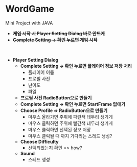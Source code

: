 # WordGame
Mini Project with JAVA

* ~~__게임 시작 시 Player Setting Dialog 바로 안뜨게__~~
* ~~__Complete Setting -> 확인 누르면 게임 시작__~~
<br>

* __Player Setting Dialog__
    * __Complete Setting -> 확인 누르면 플레이어 정보 저장 처리__
        * 플레이어 이름
        * 프로필 사진
        * 난이도
        * 파일
    * __프로필 사진 RadioButton으로 만들기__
    * __Complete Setting -> 확인 누르면 StartFrame 없애기__
    * __Choose Profile => RadioButton으로 만들기__
        * 마우스 올라가면 주위에 파란색 테두리 생기게
        * 마우스 클릭하면 주위에 빨간색 테두리 생기게
        * 마우스 클릭하면 선택된 정보 저장
        * 마우스 클릭될 때 까지 기다리는 스레드 생성?
    * __Choose Difficulty__
        * 선택되었는지 확인 => how?
    * __Sound__
        * 스레드 생성
    <br>
